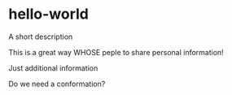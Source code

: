 # hello-world
A short description

This is a great way WHOSE peple to share personal information!

Just additional information

Do we need a conformation?
